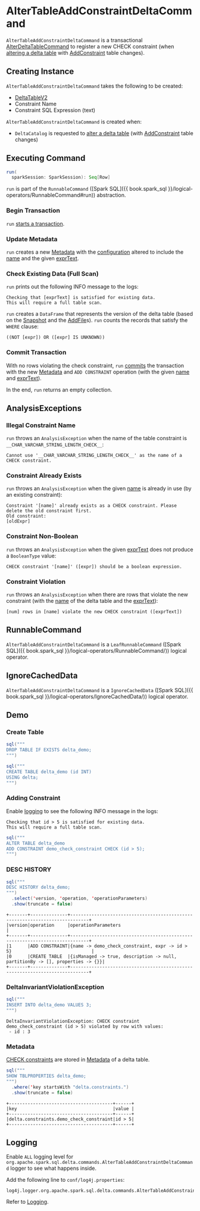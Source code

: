 # AlterTableAddConstraintDeltaCommand

`AlterTableAddConstraintDeltaCommand` is a transactional [AlterDeltaTableCommand](AlterDeltaTableCommand.md) to register a new CHECK constraint (when [altering a delta table](../../DeltaCatalog.md#alterTable) with [AddConstraint](../../constraints/AddConstraint.md) table changes).

## Creating Instance

`AlterTableAddConstraintDeltaCommand` takes the following to be created:

* <span id="table"> [DeltaTableV2](../../DeltaTableV2.md)
* <span id="name"> Constraint Name
* <span id="exprText"> Constraint SQL Expression (text)

`AlterTableAddConstraintDeltaCommand` is created when:

* `DeltaCatalog` is requested to [alter a delta table](../../DeltaCatalog.md#alterTable) (with [AddConstraint](../../constraints/AddConstraint.md) table changes)

## <span id="run"> Executing Command

```scala
run(
  sparkSession: SparkSession): Seq[Row]
```

`run` is part of the `RunnableCommand` ([Spark SQL]({{ book.spark_sql }}/logical-operators/RunnableCommand#run)) abstraction.

### <span id="run-startTransaction"> Begin Transaction

`run` [starts a transaction](AlterDeltaTableCommand.md#startTransaction).

### <span id="run-updateMetadata"> Update Metadata

`run` creates a new [Metadata](../../Metadata.md) with the [configuration](../../Metadata.md#configuration) altered to include the [name](../../constraints/Constraints.md#checkConstraintPropertyName) and the given [exprText](#exprText).

### <span id="run-checkExisting"> Check Existing Data (Full Scan)

`run` prints out the following INFO message to the logs:

```text
Checking that [exprText] is satisfied for existing data.
This will require a full table scan.
```

`run` creates a `DataFrame` that represents the version of the delta table (based on the [Snapshot](../../OptimisticTransaction.md) and the [AddFile](../../OptimisticTransactionImpl.md#filterFiles)s). `run` counts the records that satisfy the `WHERE` clause:

```text
((NOT [expr]) OR ([expr] IS UNKNOWN))
```

### <span id="run-commit"> Commit Transaction

With no rows violating the check constraint, `run` [commits](../../OptimisticTransactionImpl.md#commit) the transaction with the new [Metadata](#run-updateMetadata) and `ADD CONSTRAINT` operation (with the given [name](#name) and [exprText](#exprText)).

In the end, `run` returns an empty collection.

## AnalysisExceptions

### <span id="__CHAR_VARCHAR_STRING_LENGTH_CHECK__"> Illegal Constraint Name

`run` throws an `AnalysisException` when the name of the table constraint is `__CHAR_VARCHAR_STRING_LENGTH_CHECK__`:

```text
Cannot use '__CHAR_VARCHAR_STRING_LENGTH_CHECK__' as the name of a CHECK constraint.
```

### <span id="run-DELTA_CONSTRAINT_ALREADY_EXISTS"> Constraint Already Exists

`run` throws an `AnalysisException` when the given [name](#name) is already in use (by an existing constraint):

```text
Constraint '[name]' already exists as a CHECK constraint. Please delete the old constraint first.
Old constraint:
[oldExpr]
```

### <span id="run-DELTA_NON_BOOLEAN_CHECK_CONSTRAINT"> Constraint Non-Boolean

`run` throws an `AnalysisException` when the given [exprText](#exprText) does not produce a `BooleanType` value:

```text
CHECK constraint '[name]' ([expr]) should be a boolean expression.
```

### <span id="run-DELTA_NEW_CHECK_CONSTRAINT_VIOLATION"> Constraint Violation

`run` throws an `AnalysisException` when there are rows that violate the new constraint (with the [name](../../DeltaTableV2.md#name) of the delta table and the [exprText](#exprText)):

```text
[num] rows in [name] violate the new CHECK constraint ([exprText])
```

## <span id="RunnableCommand"> RunnableCommand

`AlterTableAddConstraintDeltaCommand` is a `LeafRunnableCommand` ([Spark SQL]({{ book.spark_sql }}/logical-operators/RunnableCommand/)) logical operator.

## <span id="IgnoreCachedData"> IgnoreCachedData

`AlterTableAddConstraintDeltaCommand` is a `IgnoreCachedData` ([Spark SQL]({{ book.spark_sql }}/logical-operators/IgnoreCachedData/)) logical operator.

## Demo

### <span id="demo-create-table"> Create Table

```scala
sql("""
DROP TABLE IF EXISTS delta_demo;
""")
```

```scala
sql("""
CREATE TABLE delta_demo (id INT)
USING delta;
""")
```

### <span id="demo-logging"> Adding Constraint

Enable [logging](#logging) to see the following INFO message in the logs:

```text
Checking that id > 5 is satisfied for existing data.
This will require a full table scan.
```

```scala
sql("""
ALTER TABLE delta_demo
ADD CONSTRAINT demo_check_constraint CHECK (id > 5);
""")
```

### <span id="demo-history"> DESC HISTORY

```scala
sql("""
DESC HISTORY delta_demo;
""")
  .select('version, 'operation, 'operationParameters)
  .show(truncate = false)
```

```text
+-------+--------------+-----------------------------------------------------------------------------+
|version|operation     |operationParameters                                                          |
+-------+--------------+-----------------------------------------------------------------------------+
|1      |ADD CONSTRAINT|{name -> demo_check_constraint, expr -> id > 5}                              |
|0      |CREATE TABLE  |{isManaged -> true, description -> null, partitionBy -> [], properties -> {}}|
+-------+--------------+-----------------------------------------------------------------------------+
```

### <span id="demo-check-constraint-violation"> DeltaInvariantViolationException

```scala
sql("""
INSERT INTO delta_demo VALUES 3;
""")
```

```text
DeltaInvariantViolationException: CHECK constraint demo_check_constraint (id > 5) violated by row with values:
 - id : 3
```

### <span id="demo-metadata"> Metadata

[CHECK constraints](../../constraints/Constraint.md#Check) are stored in [Metadata](../../constraints/Constraints.md#getCheckConstraints) of a delta table.

```scala
sql("""
SHOW TBLPROPERTIES delta_demo;
""")
  .where('key startsWith "delta.constraints.")
  .show(truncate = false)
```

```text
+---------------------------------------+------+
|key                                    |value |
+---------------------------------------+------+
|delta.constraints.demo_check_constraint|id > 5|
+---------------------------------------+------+
```

## Logging

Enable `ALL` logging level for `org.apache.spark.sql.delta.commands.AlterTableAddConstraintDeltaCommand` logger to see what happens inside.

Add the following line to `conf/log4j.properties`:

```text
log4j.logger.org.apache.spark.sql.delta.commands.AlterTableAddConstraintDeltaCommand=ALL
```

Refer to [Logging](../../spark-logging.md).
